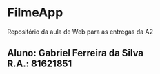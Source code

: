 # FilmeApp
Repositório da aula de Web para as entregas da A2
<h2>Aluno: Gabriel Ferreira da Silva </br>
R.A.: 81621851</h2>
